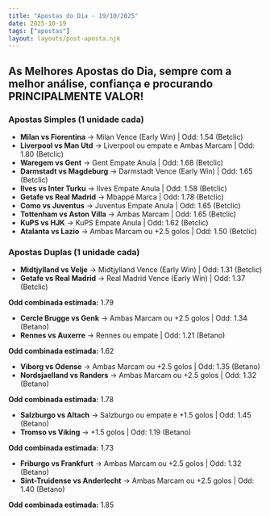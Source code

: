 ```yaml
---
title: "Apostas do Dia - 19/10/2025"
date: 2025-10-19
tags: ["apostas"]
layout: layouts/post-aposta.njk
---
```


## As Melhores Apostas do Dia, sempre com a melhor análise, confiança e procurando PRINCIPALMENTE VALOR!

### Apostas Simples (1 unidade cada)

- **Milan vs Fiorentina** → Milan Vence (Early Win) | Odd: 1.54 (Betclic) 
- **Liverpool vs Man Utd** → Liverpool ou empate e Ambas Marcam | Odd: 1.80 (Betclic) 
- **Waregem vs Gent** → Gent Empate Anula | Odd: 1.68 (Betclic) 
- **Darmstadt vs Magdeburg** → Darmstadt Vence (Early Win) | Odd: 1.65 (Betclic) 
- **Ilves vs Inter Turku** → Ilves Empate Anula | Odd: 1.58 (Betclic) 
- **Getafe vs Real Madrid** → Mbappé Marca | Odd: 1.78 (Betclic) 
- **Como vs Juventus** → Juventus Empate Anula | Odd: 1.65 (Betclic) 
- **Tottenham vs Aston Villa** → Ambas Marcam | Odd: 1.65 (Betclic) 
- **KuPS vs HJK** → KuPS Empate Anula | Odd: 1.62 (Betclic)
- **Atalanta vs Lazio** → Ambas Marcam ou +2.5 golos | Odd: 1.50 (Betclic) 


### Apostas Duplas (1 unidade cada)

- **Midtjylland vs Velje** → Midtjylland Vence (Early Win) | Odd: 1.31 (Betclic) 
- **Getafe vs Real Madrid** → Real Madrid Vence (Early Win) | Odd: 1.37 (Betclic) 

**Odd combinada estimada:** 1.79

- **Cercle Brugge vs Genk** → Ambas Marcam ou +2.5 golos | Odd: 1.34 (Betano) 
- **Rennes vs Auxerre** → Rennes ou empate | Odd: 1.21 (Betano) 

**Odd combinada estimada:** 1.62

- **Viborg vs Odense** → Ambas Marcam ou +2.5 golos | Odd: 1.35 (Betano) 
- **Nordsjaelland vs Randers** → Ambas Marcam ou +2.5 golos | Odd: 1.32 (Betano) 

**Odd combinada estimada:** 1.78

- **Salzburgo vs Altach** → Salzburgo ou empate e +1.5 golos | Odd: 1.45 (Betano) 
- **Tromso vs Viking** → +1.5 golos | Odd: 1.19 (Betano) 

**Odd combinada estimada:** 1.73

- **Friburgo vs Frankfurt** → Ambas Marcam ou +2.5 golos | Odd: 1.32 (Betano) 
- **Sint-Truidense vs Anderlecht** → Ambas Marcam ou +2.5 golos | Odd: 1.40 (Betano) 

**Odd combinada estimada:** 1.85


